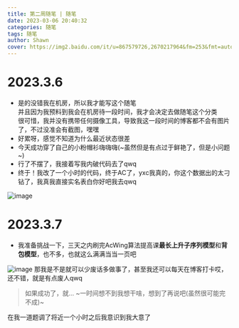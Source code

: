 ```yaml
---
title: 第二周随笔 | 随笔
date: 2023-03-06 20:40:32
categories: 随笔
tags: 随笔
author: Shawn
cover: https://img2.baidu.com/it/u=867579726,2670217964&fm=253&fmt=auto&app=120&f=JPEG?w=1280&h=800
---
```

# 2023.3.6
+ 是的没错我在机房，所以我才能写这个随笔\
并且因为我预料到我会在机房待一段时间，我才会决定去做随笔这个分类\
很可惜，我并没有携带任何摄像工具，导致我这一段时间的博客都不会有图片了，不过没准会有截图，嘿嘿
+ 好累呀，感觉不知道为什么最近状态很差
+ 今天成功穿了自己的小粉帽衫嗨嗨嗨(~虽然但是有点过于鲜艳了，但是小问题~)
+ 行了不摆了，我接着写我内破代码去了qwq
+ 终于！我改了一个小时的代码，终于AC了，yxc我真的，你这个数据出的太刁钻了，我真我直接实名表白你好吧我去qwq

![image](https://user-images.githubusercontent.com/97796289/223109314-0b6eb630-c7e1-4c1d-835c-21e8ad220c1a.png)

# 2023.3.7
+ 我准备挑战一下，三天之内刷完AcWing算法提高课**最长上升子序列模型**和**背包模型**，也不多，也就这么满满当当一页吧

![image](https://user-images.githubusercontent.com/97796289/223407494-a6baedfb-f242-4392-b788-bcf0ac3471db.png)
那我是不是就可以少废话多做事了，甚至我还可以每天在博客打卡哎，还不错，就是有点废人qwq
>如果成功了，就... ~一时间想不到我想干啥，想到了再说吧(虽然很可能完不成)~

在我一道题调了将近一个小时之后我意识到我大意了
